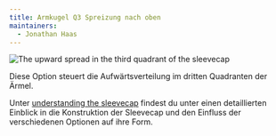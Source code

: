 ```yaml
---
title: Armkugel Q3 Spreizung nach oben
maintainers:
  - Jonathan Haas
---
```


![The upward spread in the third quadrant of the sleevecap](./sleevecapq3spread1.svg)

Diese Option steuert die Aufwärtsverteilung im dritten Quadranten der Ärmel.

<Tip>

Unter [understanding the sleevecap](/docs/designs/brian/options#understanding-the-sleevecap) findest du unter
einen detaillierten Einblick in die Konstruktion der Sleevecap und den Einfluss der verschiedenen Optionen auf ihre Form.

</Tip>
